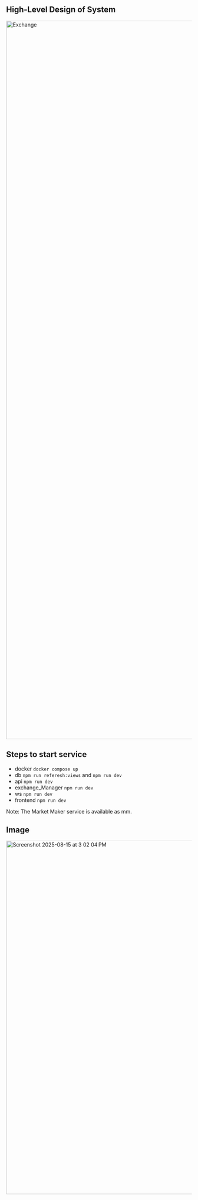 ## High-Level Design of System
<img width="4556" height="1951" alt="Exchange" src="https://github.com/user-attachments/assets/50c47542-2470-4839-a30c-e503e1bfb365" />

## Steps to start service
- docker ```docker compose up```
- db ```npm run referesh:views``` and ```npm run dev```
- api ```npm run dev```
- exchange_Manager ```npm run dev ```
- ws ```npm run dev ```
- frontend ```npm run dev```

Note: The Market Maker service is available as mm.

## Image
<img width="1767" height="960" alt="Screenshot 2025-08-15 at 3 02 04 PM" src="https://github.com/user-attachments/assets/f6cde817-6287-4894-a217-e58ddfd7d5bc" />
